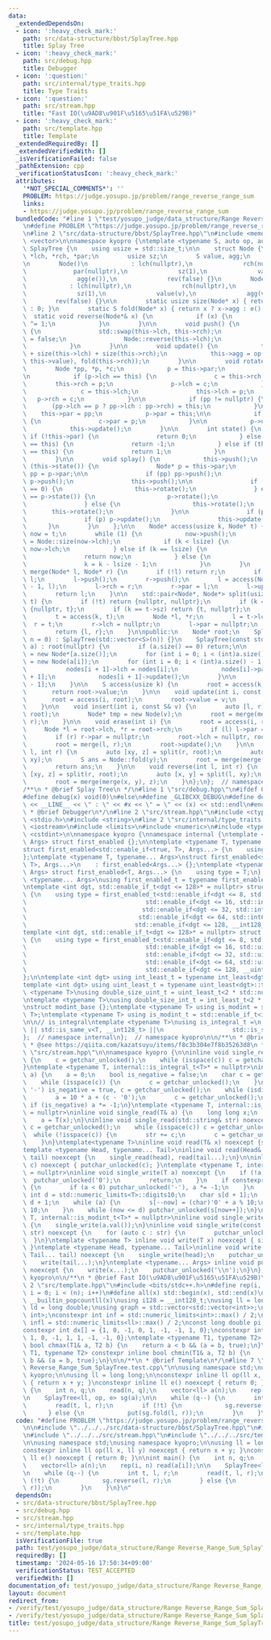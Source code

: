 ```yaml
---
data:
  _extendedDependsOn:
  - icon: ':heavy_check_mark:'
    path: src/data-structure/bbst/SplayTree.hpp
    title: Splay Tree
  - icon: ':heavy_check_mark:'
    path: src/debug.hpp
    title: Debugger
  - icon: ':question:'
    path: src/internal/type_traits.hpp
    title: Type Traits
  - icon: ':question:'
    path: src/stream.hpp
    title: "Fast IO(\u9AD8\u901F\u5165\u51FA\u529B)"
  - icon: ':heavy_check_mark:'
    path: src/template.hpp
    title: Template
  _extendedRequiredBy: []
  _extendedVerifiedWith: []
  _isVerificationFailed: false
  _pathExtension: cpp
  _verificationStatusIcon: ':heavy_check_mark:'
  attributes:
    '*NOT_SPECIAL_COMMENTS*': ''
    PROBLEM: https://judge.yosupo.jp/problem/range_reverse_range_sum
    links:
    - https://judge.yosupo.jp/problem/range_reverse_range_sum
  bundledCode: "#line 1 \"test/yosupo_judge/data_structure/Range Reverse_Range_Sum_SplayTree.test.cpp\"\
    \n#define PROBLEM \"https://judge.yosupo.jp/problem/range_reverse_range_sum\"\n\
    \n#line 2 \"src/data-structure/bbst/SplayTree.hpp\"\n#include <memory>\n#include\
    \ <vector>\n\nnamespace kyopro {\ntemplate <typename S, auto op, auto e> struct\
    \ SplayTree {\n    using usize = std::size_t;\n\n    struct Node {\n        Node\
    \ *lch, *rch, *par;\n        usize sz;\n        S value, agg;\n        bool rev;\n\
    \n        Node()\n            : lch(nullptr),\n              rch(nullptr),\n \
    \             par(nullptr),\n              sz(1),\n              value(e()),\n\
    \              agg(e()),\n              rev(false) {}\n        Node(const S& v)\n\
    \            : lch(nullptr),\n              rch(nullptr),\n              par(nullptr),\n\
    \              sz(1),\n              value(v),\n              agg(v),\n      \
    \        rev(false) {}\n\n        static usize size(Node* x) { return x ? x->sz\
    \ : 0; }\n        static S fold(Node* x) { return x ? x->agg : e(); }\n      \
    \  static void reverse(Node*& x) {\n            if (x) {\n                x->rev\
    \ ^= 1;\n            }\n        }\n\n        void push() {\n            if (this->rev)\
    \ {\n                std::swap(this->lch, this->rch);\n                this->rev\
    \ = false;\n                Node::reverse(this->lch);\n                Node::reverse(this->rch);\n\
    \            }\n        }\n\n        void update() {\n            this->sz = 1\
    \ + size(this->lch) + size(this->rch);\n            this->agg = op(op(fold(this->lch),\
    \ this->value), fold(this->rch));\n        }\n\n        void rotate() {\n    \
    \        Node *pp, *p, *c;\n            p = this->par;\n            pp = p->par;\n\
    \n            if (p->lch == this) {\n                c = this->rch;\n        \
    \        this->rch = p;\n                p->lch = c;\n            } else {\n \
    \               c = this->lch;\n                this->lch = p;\n             \
    \   p->rch = c;\n            }\n\n            if (pp != nullptr) {\n         \
    \       (pp->lch == p ? pp->lch : pp->rch) = this;\n            }\n\n        \
    \    this->par = pp;\n            p->par = this;\n\n            if (c != nullptr)\
    \ {\n                c->par = p;\n            }\n\n            p->update();\n\
    \            this->update();\n        }\n\n        int state() {\n           \
    \ if (!this->par) {\n                return 0;\n            } else if (this->par->lch\
    \ == this) {\n                return -1;\n            } else if (this->par->rch\
    \ == this) {\n                return 1;\n            }\n            return 0;\n\
    \        }\n\n        void splay() {\n            this->push();\n            while\
    \ (this->state()) {\n                Node* p = this->par;\n                Node*\
    \ pp = p->par;\n\n                if (pp) pp->push();\n                if (p)\
    \ p->push();\n                this->push();\n\n                if (p->state()\
    \ == 0) {\n                    this->rotate();\n                } else if (this->state()\
    \ == p->state()) {\n                    p->rotate();\n                    this->rotate();\n\
    \                } else {\n                    this->rotate();\n             \
    \       this->rotate();\n                }\n\n                if (pp) pp->update();\n\
    \                if (p) p->update();\n                this->update();\n      \
    \      }\n        }\n    };\n\n    Node* access(usize k, Node* t) {\n        Node*\
    \ now = t;\n        while (1) {\n            now->push();\n            usize lsize\
    \ = Node::size(now->lch);\n            if (k < lsize) {\n                now =\
    \ now->lch;\n            } else if (k == lsize) {\n                now->splay();\n\
    \                return now;\n            } else {\n                now = now->rch;\n\
    \                k = k - lsize - 1;\n            }\n        }\n    }\n\n    Node*\
    \ merge(Node* l, Node* r) {\n        if (!l) return r;\n        if (!r) return\
    \ l;\n        l->push();\n        r->push();\n        l = access(Node::size(l)\
    \ - 1, l);\n        l->rch = r;\n        r->par = l;\n        l->update();\n\n\
    \        return l;\n    }\n\n    std::pair<Node*, Node*> split(usize k, Node*\
    \ t) {\n        if (!t) return {nullptr, nullptr};\n        if (k == 0) return\
    \ {nullptr, t};\n        if (k == t->sz) return {t, nullptr};\n        t->push();\n\
    \        t = access(k, t);\n        Node *l, *r;\n        l = t->lch;\n      \
    \  r = t;\n        r->lch = nullptr;\n        l->par = nullptr;\n        r->update();\n\
    \        return {l, r};\n    }\n\npublic:\n    Node* root;\n    SplayTree(int\
    \ n = 0) : SplayTree(std::vector<S>(n)) {}\n    SplayTree(const std::vector<S>&\
    \ a) : root(nullptr) {\n        if (a.size() == 0) return;\n\n        auto nodes\
    \ = new Node*[a.size()];\n        for (int i = 0; i < (int)a.size(); ++i) nodes[i]\
    \ = new Node(a[i]);\n        for (int i = 0; i < (int)a.size() - 1; ++i) {\n \
    \           nodes[i + 1]->lch = nodes[i];\n            nodes[i]->par = nodes[i\
    \ + 1];\n            nodes[i + 1]->update();\n        }\n\n        root = nodes[a.size()\
    \ - 1];\n    }\n\n    S access(usize k) {\n        root = access(k, root);\n \
    \       return root->value;\n    }\n\n    void update(int i, const S& v) {\n \
    \       root = access(i, root);\n        root->value = v;\n        root->update();\n\
    \    }\n\n    void insert(int i, const S& v) {\n        auto [l, r] = split(i,\
    \ root);\n        Node* tmp = new Node(v);\n        root = merge(merge(l, tmp),\
    \ r);\n    }\n\n    void erase(int i) {\n        root = access(i, root);\n   \
    \     Node *l = root->lch, *r = root->rch;\n        if (l) l->par = nullptr;\n\
    \        if (r) r->par = nullptr;\n        root->lch = nullptr, root->rch = nullptr;\n\
    \        root = merge(l, r);\n        root->update();\n    }\n\n    S fold(int\
    \ l, int r) {\n        auto [xy, z] = split(r, root);\n        auto [x, y] = split(l,\
    \ xy);\n        S ans = Node::fold(y);\n        root = merge(merge(x, y), z);\n\
    \        return ans;\n    }\n\n    void reverse(int l, int r) {\n        auto\
    \ [xy, z] = split(r, root);\n        auto [x, y] = split(l, xy);\n        Node::reverse(y);\n\
    \        root = merge(merge(x, y), z);\n    }\n};\n};  // namespace kyopro\n\n\
    /**\n * @brief Splay Tree\n */\n#line 1 \"src/debug.hpp\"\n#ifdef ONLINE_JUDGE\n\
    #define debug(x) void(0)\n#else\n#define _GLIBCXX_DEBUG\n#define debug(x) std::cerr\
    \ << __LINE__ << \" : \" << #x << \" = \" << (x) << std::endl\n#endif\n\n/**\n\
    \ * @brief Debugger\n*/\n#line 2 \"src/stream.hpp\"\n#include <ctype.h>\n#include\
    \ <stdio.h>\n#include <string>\n#line 2 \"src/internal/type_traits.hpp\"\n#include\
    \ <iostream>\n#include <limits>\n#include <numeric>\n#include <typeinfo>\n#include\
    \ <cstdint>\n\nnamespace kyopro {\nnamespace internal {\ntemplate <typename...\
    \ Args> struct first_enabled {};\n\ntemplate <typename T, typename... Args>\n\
    struct first_enabled<std::enable_if<true, T>, Args...> {\n    using type = T;\n\
    };\ntemplate <typename T, typename... Args>\nstruct first_enabled<std::enable_if<false,\
    \ T>, Args...>\n    : first_enabled<Args...> {};\ntemplate <typename T, typename...\
    \ Args> struct first_enabled<T, Args...> {\n    using type = T;\n};\n\ntemplate\
    \ <typename... Args>\nusing first_enabled_t = typename first_enabled<Args...>::type;\n\
    \ntemplate <int dgt, std::enable_if_t<dgt <= 128>* = nullptr> struct int_least\
    \ {\n    using type = first_enabled_t<std::enable_if<dgt <= 8, std::int8_t>,\n\
    \                                 std::enable_if<dgt <= 16, std::int16_t>,\n \
    \                                std::enable_if<dgt <= 32, std::int32_t>,\n  \
    \                               std::enable_if<dgt <= 64, std::int64_t>,\n   \
    \                              std::enable_if<dgt <= 128, __int128_t>>;\n};\n\n\
    template <int dgt, std::enable_if_t<dgt <= 128>* = nullptr> struct uint_least\
    \ {\n    using type = first_enabled_t<std::enable_if<dgt <= 8, std::uint8_t>,\n\
    \                                 std::enable_if<dgt <= 16, std::uint16_t>,\n\
    \                                 std::enable_if<dgt <= 32, std::uint32_t>,\n\
    \                                 std::enable_if<dgt <= 64, std::uint64_t>,\n\
    \                                 std::enable_if<dgt <= 128, __uint128_t>>;\n\
    };\n\ntemplate <int dgt> using int_least_t = typename int_least<dgt>::type;\n\
    template <int dgt> using uint_least_t = typename uint_least<dgt>::type;\n\ntemplate\
    \ <typename T>\nusing double_size_uint_t = uint_least_t<2 * std::numeric_limits<T>::digits>;\n\
    \ntemplate <typename T>\nusing double_size_int_t = int_least_t<2 * std::numeric_limits<T>::digits>;\n\
    \nstruct modint_base {};\ntemplate <typename T> using is_modint = std::is_base_of<modint_base,\
    \ T>;\ntemplate <typename T> using is_modint_t = std::enable_if_t<is_modint<T>::value>;\n\
    \n\n// is_integral\ntemplate <typename T>\nusing is_integral_t =\n    std::enable_if_t<std::is_integral_v<T>\
    \ || std::is_same_v<T, __int128_t> ||\n                   std::is_same_v<T, __uint128_t>>;\n\
    };  // namespace internal\n};  // namespace kyopro\n\n/**\n * @brief Type Traits\n\
    \ * @see https://qiita.com/kazatsuyu/items/f8c3b304e7f8b35263d8\n */\n#line 6\
    \ \"src/stream.hpp\"\n\nnamespace kyopro {\n\ninline void single_read(char& c)\
    \ {\n    c = getchar_unlocked();\n    while (isspace(c)) c = getchar_unlocked();\n\
    }\ntemplate <typename T, internal::is_integral_t<T>* = nullptr>\ninline void single_read(T&\
    \ a) {\n    a = 0;\n    bool is_negative = false;\n    char c = getchar_unlocked();\n\
    \    while (isspace(c)) {\n        c = getchar_unlocked();\n    }\n    if (c ==\
    \ '-') is_negative = true, c = getchar_unlocked();\n    while (isdigit(c)) {\n\
    \        a = 10 * a + (c - '0');\n        c = getchar_unlocked();\n    }\n   \
    \ if (is_negative) a *= -1;\n}\ntemplate <typename T, internal::is_modint_t<T>*\
    \ = nullptr>\ninline void single_read(T& a) {\n    long long x;\n    single_read(x);\n\
    \    a = T(x);\n}\ninline void single_read(std::string& str) noexcept {\n    char\
    \ c = getchar_unlocked();\n    while (isspace(c)) c = getchar_unlocked();\n  \
    \  while (!isspace(c)) {\n        str += c;\n        c = getchar_unlocked();\n\
    \    }\n}\ntemplate<typename T>\ninline void read(T& x) noexcept {single_read(x);}\n\
    template <typename Head, typename... Tail>\ninline void read(Head& head, Tail&...\
    \ tail) noexcept {\n    single_read(head), read(tail...);\n}\n\ninline void single_write(char\
    \ c) noexcept { putchar_unlocked(c); }\ntemplate <typename T, internal::is_integral_t<T>*\
    \ = nullptr>\ninline void single_write(T a) noexcept {\n    if (!a) {\n      \
    \  putchar_unlocked('0');\n        return;\n    }\n    if constexpr (std::is_signed_v<T>)\
    \ {\n        if (a < 0) putchar_unlocked('-'), a *= -1;\n    }\n    constexpr\
    \ int d = std::numeric_limits<T>::digits10;\n    char s[d + 1];\n    int now =\
    \ d + 1;\n    while (a) {\n        s[--now] = (char)'0' + a % 10;\n        a /=\
    \ 10;\n    }\n    while (now <= d) putchar_unlocked(s[now++]);\n}\ntemplate <typename\
    \ T, internal::is_modint_t<T>* = nullptr>\ninline void single_write(T a) noexcept\
    \ {\n    single_write(a.val());\n}\ninline void single_write(const std::string&\
    \ str) noexcept {\n    for (auto c : str) {\n        putchar_unlocked(c);\n  \
    \  }\n}\ntemplate <typename T> inline void write(T x) noexcept { single_write(x);\
    \ }\ntemplate <typename Head, typename... Tail>\ninline void write(Head head,\
    \ Tail... tail) noexcept {\n    single_write(head);\n    putchar_unlocked(' ');\n\
    \    write(tail...);\n}\ntemplate <typename... Args> inline void put(Args... x)\
    \ noexcept {\n    write(x...);\n    putchar_unlocked('\\n');\n}\n};  // namespace\
    \ kyopro\n\n/**\n * @brief Fast IO(\u9AD8\u901F\u5165\u51FA\u529B)\n */\n#line\
    \ 2 \"src/template.hpp\"\n#include <bits/stdc++.h>\n#define rep(i, n) for (int\
    \ i = 0; i < (n); i++)\n#define all(x) std::begin(x), std::end(x)\n#define popcount(x)\
    \ __builtin_popcountll(x)\nusing i128 = __int128_t;\nusing ll = long long;\nusing\
    \ ld = long double;\nusing graph = std::vector<std::vector<int>>;\nusing P = std::pair<int,\
    \ int>;\nconstexpr int inf = std::numeric_limits<int>::max() / 2;\nconstexpr ll\
    \ infl = std::numeric_limits<ll>::max() / 2;\nconst long double pi = acosl(-1);\n\
    constexpr int dx[] = {1, 0, -1, 0, 1, -1, -1, 1, 0};\nconstexpr int dy[] = {0,\
    \ 1, 0, -1, 1, 1, -1, -1, 0};\ntemplate <typename T1, typename T2> constexpr inline\
    \ bool chmax(T1& a, T2 b) {\n    return a < b && (a = b, true);\n}\ntemplate <typename\
    \ T1, typename T2> constexpr inline bool chmin(T1& a, T2 b) {\n    return a >\
    \ b && (a = b, true);\n}\n\n/**\n * @brief Template\n*/\n#line 7 \"test/yosupo_judge/data_structure/Range\
    \ Reverse_Range_Sum_SplayTree.test.cpp\"\n\nusing namespace std;\nusing namespace\
    \ kyopro;\n\nusing ll = long long;\n\nconstexpr inline ll op(ll x, ll y) noexcept\
    \ { return x + y; }\nconstexpr inline ll e() noexcept { return 0; }\n\nint main()\
    \ {\n    int n, q;\n    read(n, q);\n    vector<ll> a(n);\n    rep(i, n) read(a[i]);\n\
    \n    SplayTree<ll, op, e> sg(a);\n\n    while (q--) {\n        int t, l, r;\n\
    \        read(t, l, r);\n        if (!t) {\n            sg.reverse(l, r);\n  \
    \      } else {\n            put(sg.fold(l, r));\n        }\n    }\n}\n"
  code: "#define PROBLEM \"https://judge.yosupo.jp/problem/range_reverse_range_sum\"\
    \n\n#include \"../../../src/data-structure/bbst/SplayTree.hpp\"\n#include \"../../../src/debug.hpp\"\
    \n#include \"../../../src/stream.hpp\"\n#include \"../../../src/template.hpp\"\
    \n\nusing namespace std;\nusing namespace kyopro;\n\nusing ll = long long;\n\n\
    constexpr inline ll op(ll x, ll y) noexcept { return x + y; }\nconstexpr inline\
    \ ll e() noexcept { return 0; }\n\nint main() {\n    int n, q;\n    read(n, q);\n\
    \    vector<ll> a(n);\n    rep(i, n) read(a[i]);\n\n    SplayTree<ll, op, e> sg(a);\n\
    \n    while (q--) {\n        int t, l, r;\n        read(t, l, r);\n        if\
    \ (!t) {\n            sg.reverse(l, r);\n        } else {\n            put(sg.fold(l,\
    \ r));\n        }\n    }\n}\n"
  dependsOn:
  - src/data-structure/bbst/SplayTree.hpp
  - src/debug.hpp
  - src/stream.hpp
  - src/internal/type_traits.hpp
  - src/template.hpp
  isVerificationFile: true
  path: test/yosupo_judge/data_structure/Range Reverse_Range_Sum_SplayTree.test.cpp
  requiredBy: []
  timestamp: '2024-05-16 17:50:34+09:00'
  verificationStatus: TEST_ACCEPTED
  verifiedWith: []
documentation_of: test/yosupo_judge/data_structure/Range Reverse_Range_Sum_SplayTree.test.cpp
layout: document
redirect_from:
- /verify/test/yosupo_judge/data_structure/Range Reverse_Range_Sum_SplayTree.test.cpp
- /verify/test/yosupo_judge/data_structure/Range Reverse_Range_Sum_SplayTree.test.cpp.html
title: test/yosupo_judge/data_structure/Range Reverse_Range_Sum_SplayTree.test.cpp
---
```

